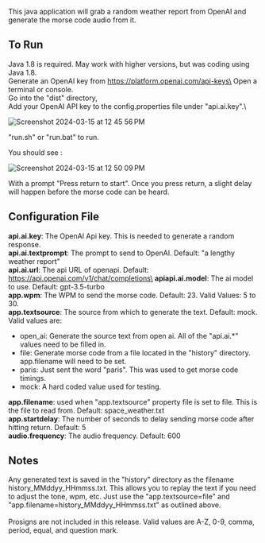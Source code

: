 This java application will grab a random weather report from OpenAI and generate the morse code audio from it.

## To Run
Java 1.8 is required. May work with higher versions, but was coding using Java 1.8.\
Generate an OpenAI key from https://platform.openai.com/api-keys\
Open a terminal or console.\
Go into the "dist" directory,\
Add your OpenAI API key to the config.properties file under "api.ai.key".\

![Screenshot 2024-03-15 at 12 45 56 PM](https://github.com/septantrionalis/MorseCodeGenerator/assets/16886560/30526995-d51a-4982-93a6-afa6996c6226)

"run.sh" or "run.bat" to run.

You should see :

![Screenshot 2024-03-15 at 12 50 09 PM](https://github.com/septantrionalis/MorseCodeGenerator/assets/16886560/cc9bce45-31e8-4745-9fbf-42a3ac19b118)

With a prompt "Press return to start".  Once you press return, a slight delay will happen before the morse code can be heard.

## Configuration File
**api.ai.key**: The OpenAI Api key. This is needed to generate a random response.\
**api.ai.textprompt**: The prompt to send to OpenAI. Default: "a lengthy weather report"\
**api.ai.url**: The api URL of openapi. Default: https://api.openai.com/v1/chat/completions\
**apiapi.ai.model**: The ai model to use. Default: gpt-3.5-turbo\
**app.wpm**: The WPM to send the morse code. Default: 23. Valid Values: 5 to 30.\
**app.textsource**: The source from which to generate the text. Default: mock. Valid values are:
  * open_ai: Generate the source text from open ai. All of the "api.ai.*" values need to be filled in.
  * file: Generate morse code from a file located in the "history" directory. app.filename will need to be set.
  * paris: Just sent the word "paris". This was used to get morse code timings.
  * mock: A hard coded value used for testing.

**app.filename**: used when "app.textsource" property file is set to file. This is the file to read from. Default: space_weather.txt\
**app.startdelay**: The number of seconds to delay sending morse code after hitting return. Default: 5\
**audio.frequency**: The audio frequency. Default: 600

## Notes
Any generated text is saved in the "history" directory as the filename history_MMddyy_HHmmss.txt. This allows you to replay the text if you need to adjust the tone, wpm, etc. Just use the "app.textsource=file" and "app.filename=history_MMddyy_HHmmss.txt" as outlined above.\
\
Prosigns are not included in this release. Valid values are A-Z, 0-9, comma, period, equal, and question mark.

